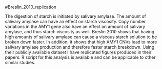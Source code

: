 #Breslin_2010_replication

The digestion of starch is initiated by salivary amylase. The amount of salivary amylase can have an effect on starch viscosity. Copy number variations in the AMY1 gene also have an effect on amount of salivary amylase, and thus starch viscosity as well. Breslin 2010 shows that having high amounts of salivary amylase can cause a viscous starch solution to be broken down faster. In addition, it shows that high AMY1 CNVs lead to more salivary amylase production and therefore faster starch breakdown. Using their publicly available dataset I have replicated figures produced in their papers. R script for this analysis is available and can be applicable to other similar studies. 
